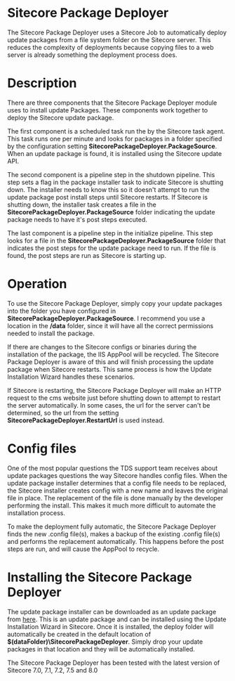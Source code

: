 # Sitecore Package Deployer
The Sitecore Package Deployer uses a Sitecore Job to automatically deploy update packages from a file system folder on the Sitecore server. This reduces the complexity of deployments because copying files to a web server is already something the deployment process does.

# Description
There are three components that the Sitecore Package Deployer module uses to install update Packages. These components work together to deploy the Sitecore update package. 

The first component is a scheduled task run the by the Sitecore task agent. This task runs one per minute and looks for packages in a folder specified by the configuration setting **SitecorePackageDeployer.PackageSource**. When an update package is found, it is installed using the Sitecore update API.

The second component is a pipeline step in the shutdown pipeline. This step sets a flag in the package installer task to indicate Sitecore is shutting down. The installer needs to know this so it doesn't attempt to run the update package post install steps until Sitecore restarts. If Sitecore is shutting down, the installer task creates a file in the **SitecorePackageDeployer.PackageSource** folder indicating the update package needs to have it's post steps executed.

The last component is a pipeline step in the initialize pipeline. This step looks for a file in the **SitecorePackageDeployer.PackageSource** folder that indicates the post steps for the update package need to run. If the file is found, the post steps are run as Sitecore is starting up.

# Operation
To use the Sitecore Package Deployer, simply copy your update packages into the folder you have configured in **SitecorePackageDeployer.PackageSource**. I recommend you use a location in the **/data** folder, since it will have all the correct permissions needed to install the package.

If there are changes to the Sitecore configs or binaries during the installation of the package, the IIS AppPool will be recycled. The Sitecore Package Deployer is aware of this and will finish processing the update package when Sitecore restarts. This same process is how the Update Installation Wizard handles these scenarios. 

If Sitecore is restarting, the Sitecore Package Deployer will make an HTTP request to the cms website just before shutting down to attempt to restart the server automatically. In some cases, the url for the server can't be determined, so the url from the setting **SitecorePackageDeployer.RestartUrl** is used instead.


# Config files
One of the most popular questions the TDS support team receives about update packages questions the way Sitecore handles config files. When the update package installer determines that a config file needs to be replaced, the Sitecore installer creates config with a new name and leaves the original file in place. The replacement of the file is done manually by the developer performing the install. This makes it much more difficult to automate the installation process.

To make the deployment fully automatic, the Sitecore Package Deployer finds the new .config file(s), makes a backup of the existing .config file(s) and performs the replacement automatically. This happens before the post steps are run, and will cause the AppPool to recycle. 

# Installing the Sitecore Package Deployer
The update package installer can be downloaded as an update package from [here](https://github.com/HedgehogDevelopment/SitecorePackageDeployer/blob/master/Hhogdev.SitecorePackageDeployer_v1.0.update?raw=true). This is an update package and can be installed using the Update Installation Wizard in Sitecore. Once it is installed, the deploy folder will automatically be created in the default location of **$(dataFolder)\SitecorePackageDeployer**. Simply drop your update packages in that location and they will be automatically installed.

The Sitecore Package Deployer has been tested with the latest version of Sitecore 7.0, 7.1, 7.2, 7.5 and 8.0

